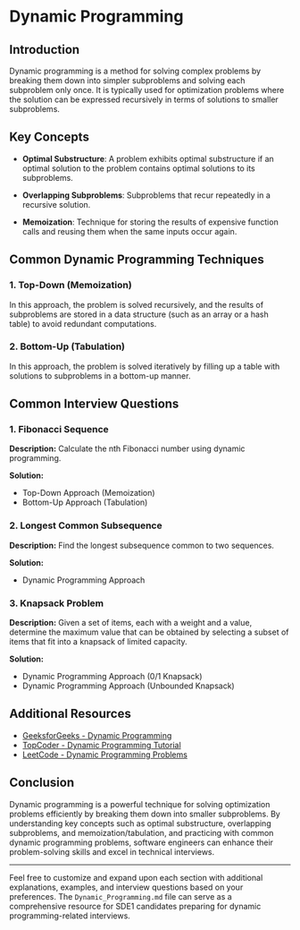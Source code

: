 # Dynamic Programming

## Introduction

Dynamic programming is a method for solving complex problems by breaking them down into simpler subproblems and solving each subproblem only once. It is typically used for optimization problems where the solution can be expressed recursively in terms of solutions to smaller subproblems.

## Key Concepts

- **Optimal Substructure**: A problem exhibits optimal substructure if an optimal solution to the problem contains optimal solutions to its subproblems.
  
- **Overlapping Subproblems**: Subproblems that recur repeatedly in a recursive solution.

- **Memoization**: Technique for storing the results of expensive function calls and reusing them when the same inputs occur again.

## Common Dynamic Programming Techniques

### 1. Top-Down (Memoization)

In this approach, the problem is solved recursively, and the results of subproblems are stored in a data structure (such as an array or a hash table) to avoid redundant computations.

### 2. Bottom-Up (Tabulation)

In this approach, the problem is solved iteratively by filling up a table with solutions to subproblems in a bottom-up manner.

## Common Interview Questions

### 1. Fibonacci Sequence

**Description:**
Calculate the nth Fibonacci number using dynamic programming.

**Solution:**
- Top-Down Approach (Memoization)
- Bottom-Up Approach (Tabulation)

### 2. Longest Common Subsequence

**Description:**
Find the longest subsequence common to two sequences.

**Solution:**
- Dynamic Programming Approach

### 3. Knapsack Problem

**Description:**
Given a set of items, each with a weight and a value, determine the maximum value that can be obtained by selecting a subset of items that fit into a knapsack of limited capacity.

**Solution:**
- Dynamic Programming Approach (0/1 Knapsack)
- Dynamic Programming Approach (Unbounded Knapsack)

## Additional Resources

- [GeeksforGeeks - Dynamic Programming](https://www.geeksforgeeks.org/dynamic-programming/)
- [TopCoder - Dynamic Programming Tutorial](https://www.topcoder.com/thrive/articles/Dynamic%20Programming:%20From%20Novice%20to%20Advanced)
- [LeetCode - Dynamic Programming Problems](https://leetcode.com/tag/dynamic-programming/)

## Conclusion

Dynamic programming is a powerful technique for solving optimization problems efficiently by breaking them down into smaller subproblems. By understanding key concepts such as optimal substructure, overlapping subproblems, and memoization/tabulation, and practicing with common dynamic programming problems, software engineers can enhance their problem-solving skills and excel in technical interviews.

---

Feel free to customize and expand upon each section with additional explanations, examples, and interview questions based on your preferences. The `Dynamic_Programming.md` file can serve as a comprehensive resource for SDE1 candidates preparing for dynamic programming-related interviews.